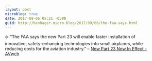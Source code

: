 ```yaml
---
layout: post
microblog: true
date: 2017-09-06 09:21 -0500
guid: http://benhager.micro.blog/2017/09/06/the-faa-says.html
---
```

✈️ “The FAA says the new Part 23 will enable faster installation of innovative, safety-enhancing technologies into small airplanes, while reducing costs for the aviation industry.” – [New Part 23 Now In Effect - AVweb](https://www.avweb.com/avwebflash/news/New-Part-23-Now-In-Effect-229589-1.html)
